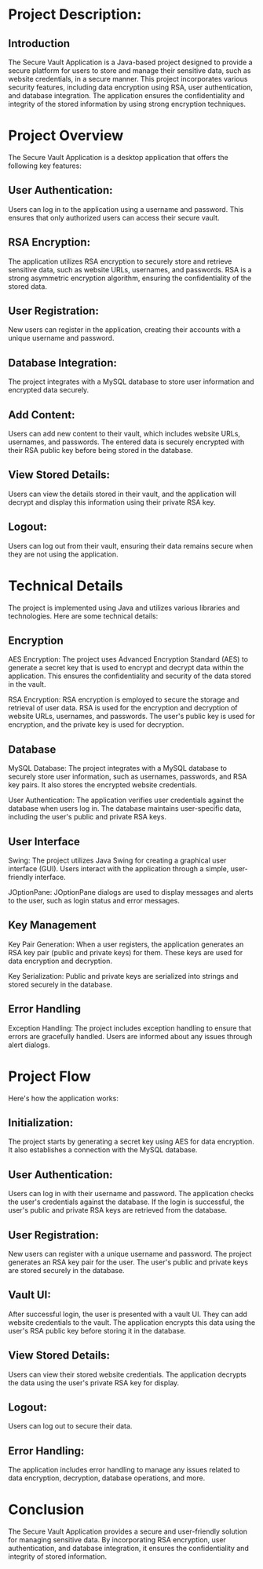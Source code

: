 <h1>Project Description:</h1>
<h2>Introduction</h2>
The Secure Vault Application is a Java-based project designed to provide a secure platform for users to store and manage their sensitive data, such as website credentials, in a secure manner. This project incorporates various security features, including data encryption using RSA, user authentication, and database integration. The application ensures the confidentiality and integrity of the stored information by using strong encryption techniques.

<h1>Project Overview</h1>
The Secure Vault Application is a desktop application that offers the following key features:

<h2>User Authentication:</h2> Users can log in to the application using a username and password. This ensures that only authorized users can access their secure vault.

<h2>RSA Encryption:</h2> The application utilizes RSA encryption to securely store and retrieve sensitive data, such as website URLs, usernames, and passwords. RSA is a strong asymmetric encryption algorithm, ensuring the confidentiality of the stored data.

<h2>User Registration:</h2> New users can register in the application, creating their accounts with a unique username and password.

<h2>Database Integration:</h2> The project integrates with a MySQL database to store user information and encrypted data securely.

<h2>Add Content:</h2> Users can add new content to their vault, which includes website URLs, usernames, and passwords. The entered data is securely encrypted with their RSA public key before being stored in the database.

<h2>View Stored Details:</h2> Users can view the details stored in their vault, and the application will decrypt and display this information using their private RSA key.

<h2>Logout:</h2> Users can log out from their vault, ensuring their data remains secure when they are not using the application.

<h1>Technical Details</h1>
The project is implemented using Java and utilizes various libraries and technologies. Here are some technical details:

<h2>Encryption</h2>
AES Encryption: The project uses Advanced Encryption Standard (AES) to generate a secret key that is used to encrypt and decrypt data within the application. This ensures the confidentiality and security of the data stored in the vault.

RSA Encryption: RSA encryption is employed to secure the storage and retrieval of user data. RSA is used for the encryption and decryption of website URLs, usernames, and passwords. The user's public key is used for encryption, and the private key is used for decryption.

<h2>Database</h2>
MySQL Database: The project integrates with a MySQL database to securely store user information, such as usernames, passwords, and RSA key pairs. It also stores the encrypted website credentials.

User Authentication: The application verifies user credentials against the database when users log in. The database maintains user-specific data, including the user's public and private RSA keys.

<h2>User Interface</h2>
Swing: The project utilizes Java Swing for creating a graphical user interface (GUI). Users interact with the application through a simple, user-friendly interface.

JOptionPane: JOptionPane dialogs are used to display messages and alerts to the user, such as login status and error messages.

<h2>Key Management</h2>
Key Pair Generation: When a user registers, the application generates an RSA key pair (public and private keys) for them. These keys are used for data encryption and decryption.

Key Serialization: Public and private keys are serialized into strings and stored securely in the database.

<h2>Error Handling</h2>
Exception Handling: The project includes exception handling to ensure that errors are gracefully handled. Users are informed about any issues through alert dialogs.
<h1>Project Flow</h1>
Here's how the application works:

<h2>Initialization:</h2> The project starts by generating a secret key using AES for data encryption. It also establishes a connection with the MySQL database.

<h2>User Authentication:</h2>

Users can log in with their username and password.
The application checks the user's credentials against the database.
If the login is successful, the user's public and private RSA keys are retrieved from the database.
<h2>User Registration:</h2>

New users can register with a unique username and password.
The project generates an RSA key pair for the user.
The user's public and private keys are stored securely in the database.
<h2>Vault UI:</h2>

After successful login, the user is presented with a vault UI.
They can add website credentials to the vault.
The application encrypts this data using the user's RSA public key before storing it in the database.
<h2>View Stored Details:</h2>

Users can view their stored website credentials.
The application decrypts the data using the user's private RSA key for display.
<h2>Logout:</h2>

Users can log out to secure their data.
<h2>Error Handling:</h2>

The application includes error handling to manage any issues related to data encryption, decryption, database operations, and more.
<h1>Conclusion</h1>
The Secure Vault Application provides a secure and user-friendly solution for managing sensitive data. By incorporating RSA encryption, user authentication, and database integration, it ensures the confidentiality and integrity of stored information. 




